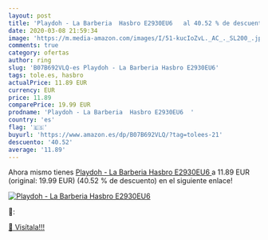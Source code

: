 ```yaml
---
layout: post
title: 'Playdoh - La Barberia  Hasbro E2930EU6   al 40.52 % de descuento'
date: 2020-03-08 21:59:34
image: 'https://m.media-amazon.com/images/I/51-kucIoZvL._AC_._SL200_.jpg'
comments: true
category: ofertas
author: ring
slug: 'B07B692VLQ-es Playdoh - La Barberia Hasbro E2930EU6'
tags: tole.es, hasbro
actualPrice: 11.89 EUR
currency: EUR
price: 11.89
comparePrice: 19.99 EUR
prodname: 'Playdoh - La Barberia  Hasbro E2930EU6  '
country: 'es'
flag: '🇪🇸'
buyurl: 'https://www.amazon.es/dp/B07B692VLQ/?tag=tolees-21'
descuento: '40.52'
average: '11.89'
---
```


Ahora mismo tienes [Playdoh - La Barberia  Hasbro E2930EU6  ](https://www.amazon.es/dp/B07B692VLQ/?tag=tolees-21) a 11.89 EUR (original: 19.99 EUR) (40.52 %  de descuento) en el siguiente enlace!

[![Playdoh - La Barberia  Hasbro E2930EU6  ](https://m.media-amazon.com/images/I/51-kucIoZvL._AC_._SL200_.jpg)](https://www.amazon.es/dp/B07B692VLQ/?tag=tolees-21)

🔎:


[🛒 Visítala!!!](https://www.amazon.es/dp/B07B692VLQ/?tag=tolees-21)
